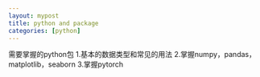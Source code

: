 ```yaml
---
layout: mypost
title: python and package
categories: [python]
---
```


需要掌握的python包
1.基本的数据类型和常见的用法
2.掌握numpy，pandas，matplotlib，seaborn
3.掌握pytorch


